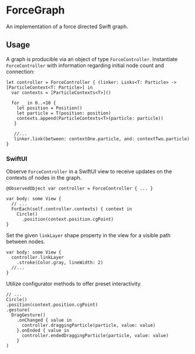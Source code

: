 # ForceGraph
An implementation of a force directed Swift graph. 
## Usage
A graph is producible via an object of type `ForceController`. Instantiate `ForceController` with information regarding initial node count and connection: 

```
let controller = ForceController { (linker: Links<T: Particle> -> [ParticleContext<T: Particle>] in
  var contexts = [ParticleContexts<T>]()
  
  for _ in 0..<10 { 
    let position = Position() 
    let particle = T(position: position)
    contexts.append(ParticleContexts<T>(particle: particle))
   }
   
   //...
   linker.link(between: contextOne.particle, and: contextTwo.particle)
}
```

### SwiftUI
Observe `ForceController` in a SwiftUI view to receive updates on the contexts of nodes in the graph. 

```
@ObservedObject var controller = ForceController { ... } 

var body: some View { 
  // ... 
  ForEach(self.controller.contexts) { context in 
    Circle()
      .position(context.position.cgPoint)
}
```

Set the given `linkLayer` shape property in the view for a visible path between nodes. 

```
var body: some View { 
  controller.linkLayer
    .stroke(Color.gray, lineWidth: 2)
  //...
}
```

Utilize configurator methods to offer preset interactivity. 

```
// ... 
Circle()
.position(context.position.cgPoint)
.gesture(
  DragGesture()
    .onChanged { value in 
      controller.draggingParticle(particle, value: value)
    }.onEnded { value in 
      controller.endedDraggingParticle(particle, value: value)
    }
)
```

